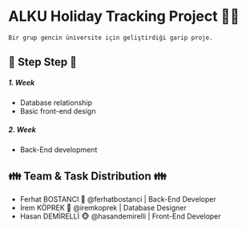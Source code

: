 # ALKU Holiday Tracking Project :calendar::restroom:

```
Bir grup gencin üniversite için geliştirdiği garip proje.
```


## :walking: Step Step :walking:

##### 1. Week
- Database relationship
- Basic front-end design

##### 2. Week
- Back-End development

## :family: Team & Task Distribution :family:
- Ferhat BOSTANCI :hamster: @ferhatbostanci | Back-End Developer
- İrem KÖPREK :hatching_chick: @iremkoprek | Database Designer
- Hasan DEMİRELLİ :monkey_face: @hasandemirelli | Front-End Developer
